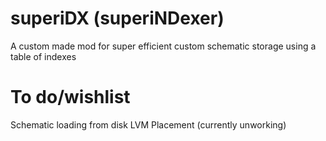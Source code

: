 # superiDX (superiNDexer)
A custom made mod for super efficient custom schematic storage using a table of indexes

# To do/wishlist
Schematic loading from disk
LVM Placement (currently unworking)
